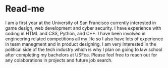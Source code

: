 # Read-me
I am a first year at the University of San Francisco currently interested in game design, web development and cyber security. I have experience with coding in HTML and CSS, Python, and C++. I have been involved in engineering related competitions all my life so I also have lots of experience in team manegment and in product designing. I am very interested in the political side of the tech industry which is why I plan on going to law school after completing my bachelors at USFca. Please feel free to reach out for any colaborations in projects and future job search.
